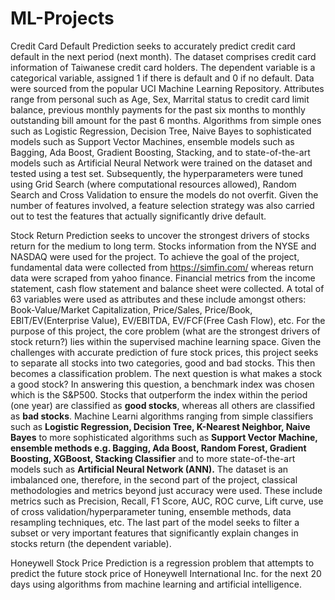# ML-Projects
Credit Card Default Prediction seeks to accurately predict credit card default in the next period (next month). The dataset comprises credit card information of Taiwanese credit card holders. The dependent variable is a categorical variable, assigned 1 if there is default and 0 if no default. Data were sourced from the popular UCI Machine Learning Repository. Attributes range from personal such as Age, Sex, Marrital status to credit card limit balance, previous monthly payments for the past six months to monthly outstanding bill amount for the past 6 months. Algorithms from simple ones such as Logistic Regression, Decision Tree, Naive Bayes to sophisticated models such as Support Vector Machines, ensemble models such as Bagging, Ada Boost, Gradient Boosting, Stacking, and to state-of-the-art models such as Artificial Neural Network were trained on the dataset and tested using a test set. Subsequently, the hyperparameters were tuned using Grid Search (where computational resources allowed), Random Search and Cross Validation to ensure the models do not overfit. Given the number of features involved, a feature selection strategy was also carried out to test the features that actually significantly drive default.


Stock Return Prediction seeks to uncover the strongest drivers of stocks return for the medium to long term. Stocks information
from the NYSE and NASDAQ were used for the project.
To achieve the goal of the project, fundamental data were collected from https://simfin.com/ whereas return data were scraped
from yahoo finance. 
Financial metrics from the income statement, cash flow statement and balance sheet were collected. A total of 63 variables were used as
attributes and these include amongst others: Book-Value/Market Capitalization, Price/Sales, Price/Book, EBIT/EV(Enterprise Value),
EV/EBITDA, EV/FCF(Free Cash Flow), etc.
For the purpose of this project, the core problem (what are the strongest drivers of stock return?) lies within the supervised 
machine learning space. Given the challenges with accurate prediction of fure stock prices, this project seeks to separate 
all stocks into two categories, good and bad stocks. This then becomes a classification problem. The next question is what makes a stock 
a good stock? In answering this question, a benchmark index was chosen which is the S&P500. Stocks that outperform the index within 
the period (one year) are classified as **good stocks**, whereas all others are classified as **bad stocks**. 
Machine Learni algorithms ranging from simple classifiers such as **Logistic Regression, Decision Tree, K-Nearest Neighbor, Naive Bayes** 
to more sophisticated algorithms such as **Support Vector Machine, ensemble methods e.g. Bagging, Ada Boost, Random Forest, 
Gradient Boosting, XGBoost, Stacking Classifier** and to more state-of-the-art models such as **Artificial Neural Network (ANN).**
The dataset is an imbalanced one, therefore, in the second part of the project, classical methodologies and metrics 
beyond just accuracy were used. These include metrics such as Precision, Recall, F1 Score, AUC, ROC curve, Lift curve, 
use of cross validation/hyperparameter tuning, ensemble methods, data resampling techniques, etc.
The last part of the model seeks to filter a subset or very important features that significantly explain changes in 
stocks return (the dependent variable).

Honeywell Stock Price Prediction is a regression problem that attempts to predict the future stock price of Honeywell International Inc. for the next 20 days using algorithms from machine learning and artificial intelligence.
